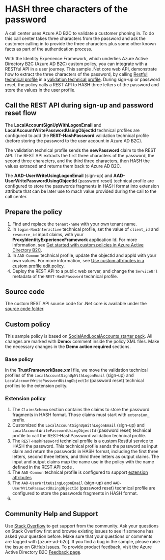 # HASH three characters of the password 

A call center uses Azure AD B2C to validate a customer phoning in. To do this call center takes three characters from the password and ask the customer calling in to provide the three characters plus some other known facts as part of the authentication process.  

With the Identity Experience Framework, which underlies Azure Active Directory B2C (Azure AD B2C) custom policy, you can integrate with a RESTful API in a user journey. This sample .Net core web API, demonstrate how to extract the three characters of the password, by calling [Restful technical profile](https://docs.microsoft.com/en-us/azure/active-directory-b2c/restful-technical-profile) in  a [validation technical profile](https://docs.microsoft.com/en-us/azure/active-directory-b2c/validation-technical-profile). During sign-up or password reset, the policy calls a REST API to HASH three letters of the password and store the values in the user profile. 

## Call the REST API during sign-up and password reset flow
The **LocalAccountSignUpWithLogonEmail** and **LocalAccountWritePasswordUsingObjectId** technical profiles are configured to add the **REST-HashPassword** validation technical profile (before storing the password to the user account in Azure AD B2C). 

The validation technical profile sends the **newPassword** claim to the REST API. The REST API extracts the first three characters of the password, the second three characters, and the third three characters, then HASH the values extraced and returns them back to Azure AD B2C.

The **AAD-UserWriteUsingLogonEmail** (sign-up) and **AAD-UserWritePasswordUsingObjectId** (password reset) technical profile are configured to store the passwords fragments in HASH format into extension attribute that can be later use to mach value provided during the call to the call center.

## Prepare the policy
1. Find and replace the `tenant-name` with your own tenant name.
1. In `login-NonInteractive` technical profile, set the value of `client_id` and `resource_id` input claims, with your **ProxyIdentityExperienceFramework** application Id. For more information, see [Get started with custom policies in Azure Active Directory B2C](https://docs.microsoft.com/en-us/azure/active-directory-b2c/active-directory-b2c-get-started-custom#register-applications).
1. In `AAD-Common` technical profile, update the objectId and appId with your own values. For more information, see [Use custom attributes in a custom profile edit policy](https://docs.microsoft.com/en-us/azure/active-directory-b2c/active-directory-b2c-create-custom-attributes-profile-edit-custom).
1. Deploy the REST API to a public web server, and change the `ServiceUrl` metadata of the `REST-HashPassword` technical profile.

## Source code
The custom REST API source code for .Net core is available under the [source code folder](source-code/dot-net-core).

## Custom policy
This sample policy is based on [SocialAndLocalAccounts starter pack](https://github.com/Azure-Samples/active-directory-b2c-custom-policy-starterpack/tree/master/SocialAndLocalAccounts). All changes are marked with **Demo:** comment inside the policy XML files. Make the necessary changes in the **Demo action required** sections.

### Base policy
In the **TrustFrameworkBase.xml** file, we move the validation technical profiles of the `LocalAccountSignUpWithLogonEmail` (sign-up) and `LocalAccountWritePasswordUsingObjectId` (password reset) technical profiles to the extension polity. 

### Extension policy
1. The `ClaimsSchema` section contains the claims to store the password fragments in HASH format. Those claims must start with `extension_` prefix.
1. Customized the `LocalAccountSignUpWithLogonEmail` (sign-up) and `LocalAccountWritePasswordUsingObjectId` (password reset) technical profile to call the REST-HashPassword validation technical profile.
1. The `REST-HashPassword` technical profile is a custom Restful service to HASH the password. This technical profile sends the password as input        claim and return the passwords in HASH format, including the first three letters, second three letters, and third three letters as output claims. The input and output claims map the name use in the policy with the name defined in the REST API code .
1. The `AAD-Common` technical profile is configured to support [extension attributes](https://docs.microsoft.com/en-us/azure/active-directory-b2c/active-directory-b2c-create-custom-attributes-profile-edit-custom)
1. The `AAD-UserWriteUsingLogonEmail` (sign-up) and `AAD-UserWritePasswordUsingObjectId` (password reset) technical profile are configured to store the passwords fragments in HASH format.
1. 

## Community Help and Support
Use [Stack Overflow](https://stackoverflow.com/questions/tagged/azure-ad-b2c) to get support from the community. Ask your questions on Stack Overflow first and browse existing issues to see if someone has asked your question before. Make sure that your questions or comments are tagged with [azure-ad-b2c].
If you find a bug in the sample, please raise the issue on [GitHub Issues](https://github.com/azure-ad-b2c/samples/issues).
To provide product feedback, visit the Azure Active Directory B2C [Feedback page](https://feedback.azure.com/forums/169401-azure-active-directory?category_id=160596).

